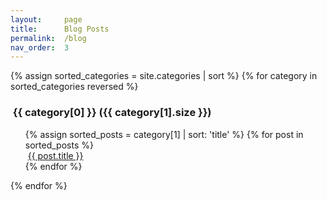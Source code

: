 ```yaml
---
layout:     page
title:      Blog Posts
permalink:  /blog
nav_order:  3
---
```


{% assign sorted_categories = site.categories | sort %}
{% for category in sorted_categories reversed %}
  <h3><i class="fa fa-tag" aria-hidden="true"></i>&nbsp;{{ category[0] }}&nbsp;({{ category[1].size }})</h3>
  <ul style="list-style-type:none;">
    {% assign sorted_posts = category[1] | sort: 'title' %}
    {% for post in sorted_posts %}
      <li><i class="fa fa-file-text"></i>&nbsp;<a href="{{ post.url }}">{{ post.title }}</a></li>
    {% endfor %}
  </ul>
{% endfor %}